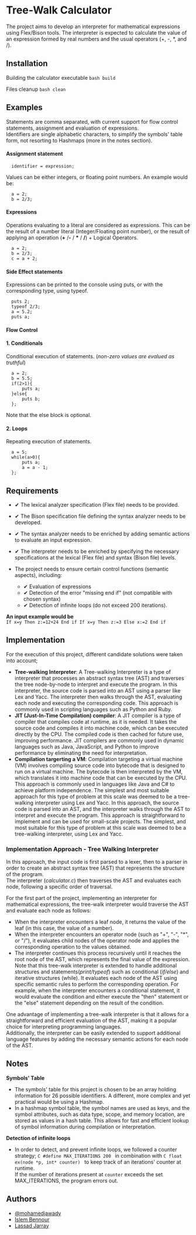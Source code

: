 
# Tree-Walk Calculator


The project aims to develop an interpreter for mathematical expressions using Flex/Bison tools. The interpreter is expected to calculate the value of an expression formed by real numbers and the usual operators (+, -, *, and /).

## Installation

Building the calculator executable
`
    bash build
`

Files cleanup
`
    bash clean
`
## Examples
Statements are comma separated, with current support for flow control statements, assignment and evaluation of expressions.  
Identifiers are single alphabetic characters, to simplify the symbols' table form, not resorting to Hashmaps (more in the notes section). 
#### Assignment statement

```
  identifier = expression;
```
Values can be either integers, or floating point numbers.
An example would be:
```
  a = 2;
  b = 2/3;
```

#### Expressions

Operations evaluating to a literal are considered as expressions. This can be the result of a number literal (Integer/Floating point number), or the result of applying an operation (**+** /**-** / **\*** / **/**) + Logical Operators.


```
  a = 2;
  b = 2/3;
  c = a + 2;
```

#### Side Effect statements
Expressions can be printed to the console using puts, or with the corresponding type, using typeof.
```
  puts 2;
  typeof 2/3;
  a = 5.2;
  puts a;
```

#### Flow Control

#### 1. Conditionals
Conditional execution of statements. (*non-zero values are evalued as truthful*)
```
  a = 2;
  b = 5.5;
  if(2>1){
      puts a;
  }else{
      puts b;
  };
```
Note that the else block is optional.

#### 2. Loops
Repeating execution of statements.
```
  a = 5;
  while(a>0){
      puts a;
      a = a - 1;
  };
```
## Requirements

- ✔ The lexical analyzer specification (Flex file) needs to be provided.  
- ✔ The Bison specification file defining the syntax analyzer needs to be developed.
- ✔ The syntax analyzer needs to be enriched by adding semantic actions to evaluate an input expression.



- ✔ The interpreter needs to be enriched by specifying the necessary specifications at the lexical (Flex file) and syntax (Bison file) levels.
- The project needs to ensure certain control functions (semantic aspects), including:
    - ✔ Evaluation of expressions
    - ✔ Detection of the error "missing end if" (not compatible with chosen syntax)
    - ✔ Detection of infinite loops (do not exceed 200 iterations).

**An input example would be**  
`If x=y Then z:=12+24 End if If x=y Then z:=3 Else x:=2 End if`
## Implementation
For the execution of this project, different candidate solutions were taken into account;
- **Tree-walking Interpreter**: A Tree-walking Interpreter is a type of interpreter that processes an abstract syntax tree (AST) and traverses the tree node-by-node to interpret and execute the program. In this interpreter, the source code is parsed into an AST using a parser like Lex and Yacc. The interpreter then walks through the AST, evaluating each node and executing the corresponding code. This approach is commonly used in scripting languages such as Python and Ruby.
- **JIT (Just-In-Time Compilation) compiler**: A JIT compiler is a type of compiler that compiles code at runtime, as it is needed. It takes the source code and compiles it into machine code, which can be executed directly by the CPU. The compiled code is then cached for future use, improving performance. JIT compilers are commonly used in dynamic languages such as Java, JavaScript, and Python to improve performance by eliminating the need for interpretation.
- **Compilation targerting a VM**: Compilation targeting a virtual machine (VM) involves compiling source code into bytecode that is designed to run on a virtual machine. The bytecode is then interpreted by the VM, which translates it into machine code that can be executed by the CPU. This approach is commonly used in languages like Java and C# to achieve platform independence. The simplest and most suitable approach for this type of problem at this scale was deemed to be a tree-walking interpreter using Lex and Yacc. In this approach, the source code is parsed into an AST, and the interpreter walks through the AST to interpret and execute the program. This approach is straightforward to implement and can be used for small-scale projects.
The simplest, and most suitable for this type of problem at this scale was deemed to be a tree-walking interpreter, using Lex and Yacc.

### Implementation Approach - Tree Walking Interpreter
In this approach, the input code is first parsed to a lexer, then to a parser in order to create an abstract syntax tree (AST) that represents the structure of the program.  
The interpreter (*calculator.c*) then traverses the AST and evaluates each node, following a specific order of traversal.

For the first part of the project, implementing an interpreter for mathematical expressions, the tree-walk interpreter would traverse the AST and evaluate each node as follows:

- When the interpreter encounters a leaf node, it returns the value of the leaf (in this case, the value of a number).
- When the interpreter encounters an operator node (such as "+", "-", "*", or "/"), it evaluates child nodes of the operator node and applies the corresponding operation to the values obtained.  
- The interpreter continues this process recursively until it reaches the root node of the AST, which represents the final value of the expression.  
Note that this tree-walk interpreter is extended to handle additional structures and statements(*print/typeof*) such as conditional (*if/else*) and iterative structures (while). It evaluates each node of the AST using specific semantic rules to perform the corresponding operation. For example, when the interpreter encounters a conditional statement, it would evaluate the condition and either execute the "then" statement or the "else" statement depending on the result of the condition.

One advantage of implementing a tree-walk interpreter is that it allows for a straightforward and efficient evaluation of the AST, making it a popular choice for interpreting programming languages.  
Additionally, the interpreter can be easily extended to support additional language features by adding the necessary semantic actions for each node of the AST.


## Notes


**Symbols' Table**

- The symbols' table for this project is chosen to be an array holding information for 26 possible identifiers. A different, more complex and yet practical would be using a Hashmap.  
- In a hashmap symbol table, the symbol names are used as keys, and the symbol attributes, such as data type, scope, and memory location, are stored as values in a hash table. 
This allows for fast and efficient lookup of symbol information during compilation or interpretation.

**Detection of infinite loops**
- In order to detect, and prevent infinite loops, we followed a counter strategy; 
`C
#define MAX_ITERATIONS 200
` in combination with 
`C
float ex(node *p, int* counter)
` to keep track of an iterations' counter at runtime.  
If the number of iterations present at `counter` exceeds the set MAX_ITERATIONS, the program errors out.  
## Authors

- [@mohamedjawady](https://www.github.com/mohamedjawady)
- [Islem Bennour]()
- [Lassad Jarray]()


